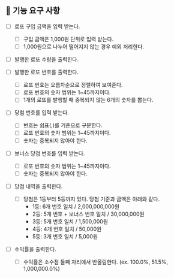 ## 🚀 기능 요구 사항


- [ ] 로또 구입 금액을 입력 받는다. 
  - [ ] 구입 금액은 1,000원 단위로 입력 받는다. 
  - [ ] 1,000원으로 나누어 떨어지지 않는 경우 예외 처리한다.

- [ ] 발행한 로또 수량을 출력한다.

- [ ] 발행한 로또 번호를 출력한다.
  - [ ] 로또 번호는 오름차순으로 정렬하여 보여준다.
  - [ ] 로또 번호의 숫자 범위는 1~45까지이다.
  - [ ] 1개의 로또를 발행할 때 중복되지 않는 6개의 숫자를 뽑는다.

- [ ] 당첨 번호를 입력 받는다. 
  - [ ] 번호는 쉼표(,)를 기준으로 구분한다.
  - [ ] 로또 번호의 숫자 범위는 1~45까지이다.
  - [ ] 숫자는 중복되지 않아야 한다.

- [ ] 보너스 당첨 번호를 입력 받는다.
  - [ ] 로또 번호의 숫자 범위는 1~45까지이다.
  - [ ] 숫자는 중복되지 않아야 한다.

- [ ] 당첨 내역을 출력한다.
  - [ ] 당첨은 1등부터 5등까지 있다. 당첨 기준과 금액은 아래와 같다.
      - 1등: 6개 번호 일치 / 2,000,000,000원
      - 2등: 5개 번호 + 보너스 번호 일치 / 30,000,000원
      - 3등: 5개 번호 일치 / 1,500,000원
      - 4등: 4개 번호 일치 / 50,000원
      - 5등: 3개 번호 일치 / 5,000원
    
- [ ] 수익률을 출력한다.
  - [ ] 수익률은 소수점 둘째 자리에서 반올림한다. (ex. 100.0%, 51.5%, 1,000,000.0%)
